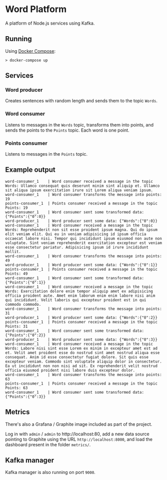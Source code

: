 # Word Platform

A platform of Node.js services using Kafka.

## Running

Using [Docker Compose](https://docs.docker.com/compose/):

```
> docker-compose up
```

## Services

### Word producer

Creates sentences with random length and sends them to the topic `Words`.

### Word consumer

Listens to messages in the `Words` topic, transforms them into points,
and sends the points to the `Points` topic. Each word is one point.

### Points consumer

Listens to messages in the `Points` topic.

## Example output

```
word-consumer_1    | Word consumer received a message in the topic Words: Ullamco consequat quis deserunt minim sint aliquip et. Ullamco sit aliqua ipsum exercitation irure sit Lorem aliqua veniam ipsum.
word-consumer_1    | Word consumer transforms the message into points: 19
points-consumer_1  | Points consumer received a message in the topic Points: 19
word-consumer_1    | Word consumer sent some transformed data: {"Points":{"0":0}}
word-producer_1    | Word producer sent some data: {"Words":{"0":0}}
word-consumer_1    | Word consumer received a message in the topic Words: Reprehenderit non sit esse proident ipsum magna. Qui do ipsum elit veniam elit. Qui eu in veniam adipisicing id ipsum officia occaecat labore nisi. Tempor qui incididunt ipsum eiusmod non aute non voluptate. Sint veniam reprehenderit exercitation excepteur est veniam esse consectetur pariatur. Adipisicing ipsum id irure incididunt mollit.
word-consumer_1    | Word consumer transforms the message into points: 49
word-producer_1    | Word producer sent some data: {"Words":{"0":1}}
points-consumer_1  | Points consumer received a message in the topic Points: 49
word-consumer_1    | Word consumer sent some transformed data: {"Points":{"0":1}}
word-consumer_1    | Word consumer received a message in the topic Words: Exercitation dolore enim tempor aliquip amet ex adipisicing officia proident aute. Amet enim laborum enim enim labore nisi anim qui incididunt. Velit laboris qui excepteur proident est in qui commodo commodo.
word-consumer_1    | Word consumer transforms the message into points: 31
word-producer_1    | Word producer sent some data: {"Words":{"0":2}}
points-consumer_1  | Points consumer received a message in the topic Points: 31
word-consumer_1    | Word consumer sent some transformed data: {"Points":{"0":2}}
word-producer_1    | Word producer sent some data: {"Words":{"0":3}}
word-consumer_1    | Word consumer received a message in the topic Words: Labore nisi sint esse Lorem ex minim in excepteur amet est ad et. Velit amet proident esse do nostrud sint amet nostrud aliqua esse consequat. Anim id esse consectetur fugiat dolore. Sit quis esse excepteur veniam. Commodo sint voluptate aliquip dolor in consectetur. Ea ut incididunt non non nisi ad sit. Ex reprehenderit velit nostrud officia eiusmod proident nisi labore duis excepteur dolor.
word-consumer_1    | Word consumer transforms the message into points: 63
points-consumer_1  | Points consumer received a message in the topic Points: 63
word-consumer_1    | Word consumer sent some transformed data: {"Points":{"0":3}}
```

## Metrics

There's also a Grafana / Graphite image included as part of the project.

Log in with `admin` / `admin` to http://localhost:80, add a new data source pointing to Graphite
using the URL `http://localhost:8000`, and load the dashboard present in the folder `metrics/`.

## Kafka manager

Kafka manager is also running on port `9000`.